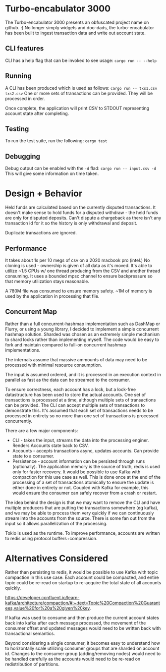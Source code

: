 # Turbo-encabulator 3000

The Turbo-encabulator 3000 presents an obfuscated project name on github. :)
No longer simply widgets and doo-dads, the turbo-encabulator has been built to ingest transaction data and write out account state.

## CLI features

CLI has a help flag that can be invoked to see usage:
`cargo run -- --help`

## Running

A CLI has been produced which is used as follows:
`cargo run -- txs1.csv txs2.csv`
One or more sets of transactions can be provided. They will be processed in order.

Once complete, the application will print CSV to STDOUT representing account state after completing.

## Testing

To run the test suite, run the following:
`cargo test`

## Debugging

Debug output can be enabled with the `-d` flad:
`cargo run -- input.csv -d`
This will give some information on time taken.

# Design + Behavior

Held funds are calculated based on the currently disputed transactions. 
It doesn't make sense to hold funds for a disputed withdraw - the held funds are only for disputed deposits.
Can't dispute a chargeback as there isn't any transaction id for it so the history is only withdrawal and deposit.

Duplicate transactions are ignored.

## Performance 
It takes about 1s per 10 megs of csv on a 2020 macbook pro (intel.)
No cloning is used - ownership is given of all data as it's moved.
It's able to utilize ~1.5 CPUs w/ one thread producing from the CSV and another thread consuming.
It uses a bounded mpsc channel to ensure backpressure so that memory utilization stays reasonable.

A 780M file was consumed to ensure memory safety. 
~1M of memory is used by the application in processing that file.

## Concurrent Map
Rather than a full concurrent-hashmap implementation such as DashMap or Flurry, or using a young library, I decided to implement a simple concurrent hashmap solution.
Sharded was chosen as an extremely simple mechanism to shard locks rather than implementing myself.
The code would be easy to fork and maintain compared to full-on concurrent hashmap implementations.


The internals assume that massive ammounts of data may need to be processed with minimal resource consumption.

The input is assumed ordered, and it is processed in an execution context in parallel as fast as the data can be streamed to the consumer.

To ensure correctness, each account has a lock, but a lock-free datastructure has been used to store the actual accounts. One set of transactions is processed at a time, although multiple sets of transactions can be provided. The CLI can accept multiple sets of transactions to demonstrate this. It's assumed that each set of transactions needs to be processed in entirety so no more than one set of transactions is processed concurrently.

There are a few major components:

- CLI - takes the input, streams the data into the processing enginer. Renders Accounts state back to CSV.
- Accounts - accepts transactions async, updates accounts. Can provide state to a consumer.
- Persistence - account information can be persisted through runs (optionally). The application memory is the source of truth, redis is used only for faster recovery. It would be possible to use Kafka with compaction for this use case as well. This is done once at the end of the processing of a set of transactions atomically to ensure the update is either done in entirety or not. Coupled with Kafka for example, this would ensure the consumer can safely recover from a crash or restart. 

The idea behind the design is that we may want to remove the CLI and have multiple producers that are putting the transactions somewhere (eg kafka), and we may be able to process them very quickly if we can continuously stream into the accounts from the source. There is some fan out from the input so it allows parallelization of the processing.

Tokio is used as the runtime.
To improve performance, accounts are written to redis using protocol buffers+compression.

# Alternatives Considered

Rather than persisting to redis, it would be possible to use Kafka with topic compaction in this use case. Each account could be compacted, and entire topic could be re-read on startup to re-acquire the total state of all accounts quickly. 

https://developer.confluent.io/learn-kafka/architecture/compaction/#:~:text=Topic%20Compaction%20Guarantees,value%20for%20a%20given%20key.

If kafka was used to consume and then produce the current account states back into kafka after each message processed, the movement of the consumer offset and updated messages would need to be written back with transactional semantics.

Beyond considering a single consumer, it becomes easy to understand how to horizontally scale utilizing consumer groups that are sharded on account id. Changes to the consumer group (adding/removing nodes) would need to be handled carefully as the accounts would need to be re-read on redistribution of partitions.
